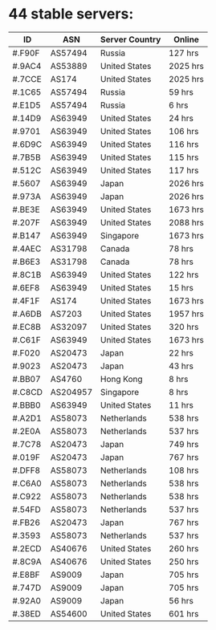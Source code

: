 # 44 stable servers:

| ID | ASN | Server Country | Online |
| ------ | ------ | ------ | ------ |
| #.F90F | AS57494 | Russia | 127 hrs |
| #.9AC4 | AS53889 | United States | 2025 hrs |
| #.7CCE | AS174 | United States | 2025 hrs |
| #.1C65 | AS57494 | Russia | 59 hrs |
| #.E1D5 | AS57494 | Russia | 6 hrs |
| #.14D9 | AS63949 | United States | 24 hrs |
| #.9701 | AS63949 | United States | 106 hrs |
| #.6D9C | AS63949 | United States | 116 hrs |
| #.7B5B | AS63949 | United States | 115 hrs |
| #.512C | AS63949 | United States | 117 hrs |
| #.5607 | AS63949 | Japan | 2026 hrs |
| #.973A | AS63949 | Japan | 2026 hrs |
| #.BE3E | AS63949 | United States | 1673 hrs |
| #.207F | AS63949 | United States | 2088 hrs |
| #.B147 | AS63949 | Singapore | 1673 hrs |
| #.4AEC | AS31798 | Canada | 78 hrs |
| #.B6E3 | AS31798 | Canada | 78 hrs |
| #.8C1B | AS63949 | United States | 122 hrs |
| #.6EF8 | AS63949 | United States | 15 hrs |
| #.4F1F | AS174 | United States | 1673 hrs |
| #.A6DB | AS7203 | United States | 1957 hrs |
| #.EC8B | AS32097 | United States | 320 hrs |
| #.C61F | AS63949 | United States | 1673 hrs |
| #.F020 | AS20473 | Japan | 22 hrs |
| #.9023 | AS20473 | Japan | 43 hrs |
| #.BB07 | AS4760 | Hong Kong | 8 hrs |
| #.C8CD | AS204957 | Singapore | 8 hrs |
| #.BBB0 | AS63949 | United States | 11 hrs |
| #.A2D1 | AS58073 | Netherlands | 538 hrs |
| #.2E0A | AS58073 | Netherlands | 537 hrs |
| #.7C78 | AS20473 | Japan | 749 hrs |
| #.019F | AS20473 | Japan | 767 hrs |
| #.DFF8 | AS58073 | Netherlands | 108 hrs |
| #.C6A0 | AS58073 | Netherlands | 538 hrs |
| #.C922 | AS58073 | Netherlands | 538 hrs |
| #.54FD | AS58073 | Netherlands | 537 hrs |
| #.FB26 | AS20473 | Japan | 767 hrs |
| #.3593 | AS58073 | Netherlands | 537 hrs |
| #.2ECD | AS40676 | United States | 260 hrs |
| #.8C9A | AS40676 | United States | 250 hrs |
| #.E8BF | AS9009 | Japan | 705 hrs |
| #.747D | AS9009 | Japan | 705 hrs |
| #.92A0 | AS9009 | Japan | 56 hrs |
| #.38ED | AS54600 | United States | 601 hrs |


